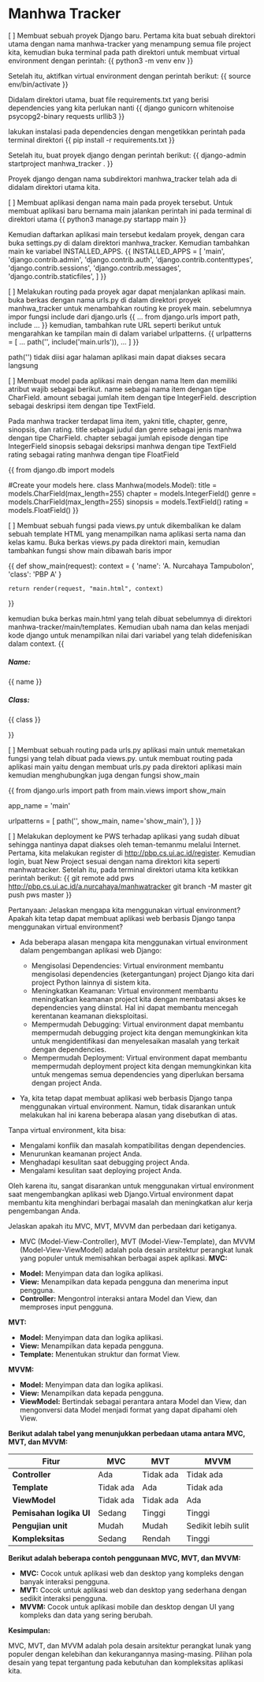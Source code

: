 # Manhwa Tracker

[ ] Membuat sebuah proyek Django baru.
Pertama kita buat sebuah direktori utama dengan nama manhwa-tracker yang menampung semua file project kita, kemudian buka terminal pada path direktori untuk membuat virtual environment dengan perintah:
{{ python3 -m venv env }}

Setelah itu, aktifkan virtual environment dengan perintah berikut:
{{ source env/bin/activate }}

Didalam direktori utama, buat file requirements.txt yang berisi dependencies yang kita perlukan nanti
{{ 
django
gunicorn
whitenoise
psycopg2-binary
requests
urllib3
}}

lakukan instalasi pada dependencies dengan mengetikkan perintah pada terminal direktori
{{ pip install -r requirements.txt }}

Setelah itu, buat proyek django dengan perintah berikut:
{{ django-admin startproject manhwa_tracker . }}

Proyek django dengan nama subdirektori manhwa_tracker telah ada di didalam direktori utama kita.

[ ] Membuat aplikasi dengan nama main pada proyek tersebut.
Untuk membuat aplikasi baru bernama main jalankan perintah ini pada terminal di direktori utama
{{
    python3 manage.py startapp main
}}

Kemudian daftarkan aplikasi main tersebut kedalam proyek, dengan cara buka settings.py di dalam direktori manhwa_tracker. Kemudian tambahkan main ke variabel INSTALLED_APPS.
{{
    INSTALLED_APPS = [
    'main',
    'django.contrib.admin',
    'django.contrib.auth',
    'django.contrib.contenttypes',
    'django.contrib.sessions',
    'django.contrib.messages',
    'django.contrib.staticfiles',
]
}}

[ ] Melakukan routing pada proyek agar dapat menjalankan aplikasi main.
buka berkas dengan nama urls.py di dalam direktori proyek manhwa_tracker untuk menambahkan routing ke proyek main.
sebelumnya impor fungsi include dari django.urls
{{
    ...
    from django.urls import path, include
    ...
}}
kemudian, tambahkan rute URL seperti berikut untuk mengarahkan ke tampilan main di dalam variabel urlpatterns.
{{
    urlpatterns = [
    ...
    path('', include('main.urls')),
    ...
]
}}

path('') tidak diisi agar halaman aplikasi main dapat diakses secara langsung

[ ] Membuat model pada aplikasi main dengan nama Item dan memiliki atribut wajib sebagai berikut.
name sebagai nama item dengan tipe CharField.
amount sebagai jumlah item dengan tipe IntegerField.
description sebagai deskripsi item dengan tipe TextField.

Pada manhwa tracker terdapat lima item, yakni title, chapter, genre, sinopsis, dan rating. 
title sebagai judul dan genre sebagai jenis manhwa dengan tipe CharField.
chapter sebagai jumlah episode dengan tipe IntegerField
sinopsis sebagai deksripsi manhwa dengan tipe TextField
rating sebagai rating manhwa dengan tipe FloatField

{{
    from django.db import models

#Create your models here.
class Manhwa(models.Model):
    title = models.CharField(max_length=255)
    chapter = models.IntegerField()
    genre = models.CharField(max_length=255)
    sinopsis = models.TextField()
    rating = models.FloatField()
}}

[ ] Membuat sebuah fungsi pada views.py untuk dikembalikan ke dalam sebuah template HTML yang menampilkan nama aplikasi serta nama dan kelas kamu.
Buka berkas views.py pada direktori main, kemudian tambahkan fungsi show main dibawah baris impor

{{
    def show_main(request):
    context = {
        'name': 'A. Nurcahaya Tampubolon',
        'class': 'PBP A'
    }

    return render(request, "main.html", context)
}}

kemudian buka berkas main.html yang telah dibuat sebelumnya di direktori manhwa-tracker/main/templates. Kemudian ubah nama dan kelas  menjadi kode django untuk menampilkan nilai dari variabel yang telah didefenisikan dalam context.
{{
    <h5>Name:</h5>
    <p>{{ name }}</p>
    <p></p>
    <h5>Class:</h5>
    <p>{{ class }}</p>
}}

[ ] Membuat sebuah routing pada urls.py aplikasi main untuk memetakan fungsi yang telah dibuat pada views.py.
untuk membuat routing pada aplikasi main yaitu dengan membuat urls.py pada direktori aplikasi main kemudian menghubungkan juga dengan fungsi show_main

{{
    from django.urls import path
from main.views import show_main

app_name = 'main'

urlpatterns = [
    path('', show_main, name='show_main'),
]
}}

[ ] Melakukan deployment ke PWS terhadap aplikasi yang sudah dibuat sehingga nantinya dapat diakses oleh teman-temanmu melalui Internet.
Pertama, kita melakukan register di http://pbp.cs.ui.ac.id/register. Kemudian login, buat New Project sesuai dengan nama direktori kita seperti manhwatracker.
Setelah itu, pada terminal direktori utama kita ketikkan perintah berikut:
{{
    git remote add pws http://pbp.cs.ui.ac.id/a.nurcahaya/manhwatracker
    git branch -M master
    git push pws master
}}

Pertanyaan:
Jelaskan mengapa kita menggunakan virtual environment? Apakah kita tetap dapat membuat aplikasi web berbasis Django tanpa menggunakan virtual environment?
- Ada beberapa alasan mengapa kita menggunakan virtual environment dalam pengembangan aplikasi web Django:
  * Mengisolasi Dependencies: Virtual environment membantu mengisolasi dependencies (ketergantungan) project Django kita dari project Python lainnya di sistem kita. 
  * Meningkatkan Keamanan: Virtual environment membantu meningkatkan keamanan project kita dengan membatasi akses ke dependencies yang diinstal. Hal ini dapat membantu mencegah kerentanan keamanan dieksploitasi.
  * Mempermudah Debugging: Virtual environment dapat membantu mempermudah debugging project kita dengan memungkinkan kita untuk mengidentifikasi dan menyelesaikan masalah yang terkait dengan dependencies.
  * Mempermudah Deployment: Virtual environment dapat membantu mempermudah deployment project kita dengan memungkinkan kita untuk mengemas semua dependencies yang diperlukan bersama dengan project Anda.

- Ya, kita tetap dapat membuat aplikasi web berbasis Django tanpa menggunakan virtual environment. Namun, tidak disarankan untuk melakukan hal ini karena beberapa alasan yang disebutkan di atas.

Tanpa virtual environment, kita bisa:

* Mengalami konflik dan masalah kompatibilitas dengan dependencies.
* Menurunkan keamanan project Anda.
* Menghadapi kesulitan saat debugging project Anda.
* Mengalami kesulitan saat deploying project Anda.

Oleh karena itu, sangat disarankan untuk menggunakan virtual environment saat mengembangkan aplikasi web Django.Virtual environment dapat membantu kita menghindari berbagai masalah dan meningkatkan alur kerja pengembangan Anda.


Jelaskan apakah itu MVC, MVT, MVVM dan perbedaan dari ketiganya.
- MVC (Model-View-Controller), MVT (Model-View-Template), dan MVVM (Model-View-ViewModel) adalah pola desain arsitektur perangkat lunak yang populer untuk memisahkan berbagai aspek aplikasi.
**MVC:**

* **Model:** Menyimpan data dan logika aplikasi.
* **View:** Menampilkan data kepada pengguna dan menerima input pengguna.
* **Controller:** Mengontrol interaksi antara Model dan View, dan memproses input pengguna.

**MVT:**

* **Model:** Menyimpan data dan logika aplikasi.
* **View:** Menampilkan data kepada pengguna.
* **Template:** Menentukan struktur dan format View.

**MVVM:**

* **Model:** Menyimpan data dan logika aplikasi.
* **View:** Menampilkan data kepada pengguna.
* **ViewModel:** Bertindak sebagai perantara antara Model dan View, dan mengonversi data Model menjadi format yang dapat dipahami oleh View.

**Berikut adalah tabel yang menunjukkan perbedaan utama antara MVC, MVT, dan MVVM:**

| Fitur | MVC | MVT | MVVM |
|---|---|---|---|
| **Controller** | Ada | Tidak ada | Tidak ada |
| **Template** | Tidak ada | Ada | Tidak ada |
| **ViewModel** | Tidak ada | Tidak ada | Ada |
| **Pemisahan logika UI** | Sedang | Tinggi | Tinggi |
| **Pengujian unit** | Mudah | Mudah | Sedikit lebih sulit |
| **Kompleksitas** | Sedang | Rendah | Tinggi |

**Berikut adalah beberapa contoh penggunaan MVC, MVT, dan MVVM:**

* **MVC:** Cocok untuk aplikasi web dan desktop yang kompleks dengan banyak interaksi pengguna.
* **MVT:** Cocok untuk aplikasi web dan desktop yang sederhana dengan sedikit interaksi pengguna.
* **MVVM:** Cocok untuk aplikasi mobile dan desktop dengan UI yang kompleks dan data yang sering berubah.

**Kesimpulan:**

MVC, MVT, dan MVVM adalah pola desain arsitektur perangkat lunak yang populer dengan kelebihan dan kekurangannya masing-masing. Pilihan pola desain yang tepat tergantung pada kebutuhan dan kompleksitas aplikasi kita.
